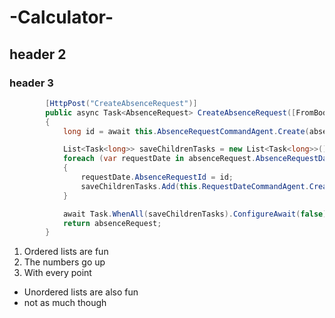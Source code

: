 # -Calculator-

## header 2

### header 3
```c#
        [HttpPost("CreateAbsenceRequest")]
        public async Task<AbsenceRequest> CreateAbsenceRequest([FromBody]AbsenceRequest absenceRequest)
        {
            long id = await this.AbsenceRequestCommandAgent.Create(absenceRequest).ConfigureAwait(false);

            List<Task<long>> saveChildrenTasks = new List<Task<long>>();
            foreach (var requestDate in absenceRequest.AbsenceRequestDates)
            {
                requestDate.AbsenceRequestId = id;
                saveChildrenTasks.Add(this.RequestDateCommandAgent.Create(requestDate));
            }

            await Task.WhenAll(saveChildrenTasks).ConfigureAwait(false);
            return absenceRequest;
        }
```
1. Ordered lists are fun
2. The numbers go up
3. With every point

* Unordered lists are also fun
* not as much though
